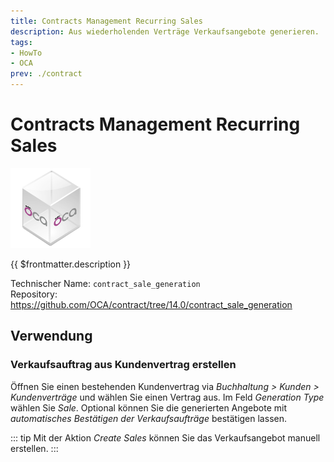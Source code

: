 ```yaml
---
title: Contracts Management Recurring Sales
description: Aus wiederholenden Verträge Verkaufsangebote generieren.
tags:
- HowTo
- OCA
prev: ./contract
---
```

# Contracts Management Recurring Sales
![icon_oca_app](attachments/icon_oca_app.png)

{{ $frontmatter.description }}

Technischer Name: `contract_sale_generation`\
Repository: <https://github.com/OCA/contract/tree/14.0/contract_sale_generation>

## Verwendung

### Verkaufsauftrag aus Kundenvertrag erstellen

Öffnen Sie einen bestehenden Kundenvertrag via *Buchhaltung > Kunden > Kundenverträge* und wählen Sie einen Vertrag aus. Im Feld *Generation Type* wählen Sie *Sale*. Optional können Sie die generierten Angebote mit *automatisches Bestätigen der Verkaufsaufträge* bestätigen lassen.

::: tip
Mit der Aktion *Create Sales* können Sie das Verkaufsangebot manuell erstellen.
:::

